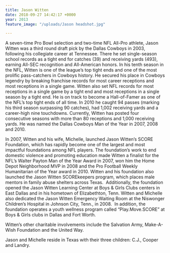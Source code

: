 ```yaml
---
title: Jason Witten
date: 2018-09-27 14:42:17 +0000
year: 2013
feature_image: "/uploads/Jason headshot.jpg"

---
```

A seven-time Pro Bowl selection and two-time NFL All-Pro athlete, Jason Witten was a third round draft pick by the Dallas Cowboys in 2003, following his collegiate career at Tennessee. There he set single-season school records as a tight end for catches (39) and receiving yards (493), earning All-SEC recognition and All-American honors. In his tenth season in the NFL, Witten is one of the league’s top tight ends and one of the most prolific pass-catchers in Cowboys history. He secured his place in Cowboys legendry by breaking franchise records for most career receptions and most receptions in a single game. Witten also set NFL records for most receptions in a single game by a tight end and most receptions in a single season by a tight end. He is on track to become a Hall-of-Famer as one of the NFL’s top tight ends of all time. In 2010 he caught 94 passes (marking his third season surpassing 90 catches), had 1,002 receiving yards and a career-high nine touchdowns. Currently, Witten has posted four consecutive seasons with more than 80 receptions and 1,000 receiving yards. He was named the Dallas Cowboys Man of the Year in 2007, 2008 and 2010.

In 2007, Witten and his wife, Michelle, launched Jason Witten’s SCORE Foundation, which has rapidly become one of the largest and most impactful foundations among NFL players. The foundation’s work to end domestic violence and promoting education made Witten a finalist for the NFL’s Walter Payton Man of the Year Award in 2007, won him the Home Depot Neighborhood MVP in 2008 and the Pro Football Weekly Humanitarian of the Year award in 2010. Witten and his foundation also launched the Jason Witten SCOREkeepers program, which places male mentors in family abuse shelters across Texas.  Additionally, the foundation opened the Jason Witten Learning Center at Boys & Girls Clubs centers in East Dallas and in his hometown of Elizabethton, Tenn. Witten and Michelle also dedicated the Jason Witten Emergency Waiting Room at the Niswonger Children’s Hospital in Johnson City, Tenn., in 2008.  In addition, the foundation operates a youth wellness program called “Play.Move.SCORE” at Boys & Girls clubs in Dallas and Fort Worth. 

Witten’s other charitable involvements include the Salvation Army, Make-A-Wish Foundation and the United Way.

Jason and Michelle reside in Texas with their three children: C.J., Cooper and Landry. 
